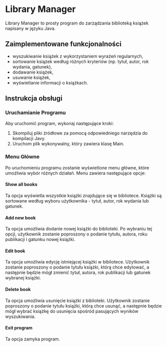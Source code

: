# Library Manager

Library Manager to prosty program do zarządzania biblioteką książek napisany w języku Java.

## Zaimplementowane funkcjonalności

- wyszukiwanie książek z wykorzystaniem wyrażeń regularnych,
- sortowanie książek według różnych kryteriów (np. tytuł, autor, rok wydania, gatunek),
- dodawanie książek,
- usuwanie książek,
- wyświetlanie informacji o książkach.

## Instrukcja obsługi

### Uruchamianie Programu

Aby uruchomić program, wykonaj następujące kroki:

1. Skompiluj pliki źródłowe za pomocą odpowiedniego narzędzia do kompilacji Javy.
2. Uruchom plik wykonywalny, który zawiera klasę Main.

### Menu Główne

Po uruchomieniu programu zostanie wyświetlone menu główne, które umożliwia wybór różnych działań. Menu zawiera następujące opcje:

#### Show all books

Ta opcja wyświetla wszystkie książki znajdujące się w bibliotece. Książki są sortowane według wyboru użytkownika - tytuł, autor, rok wydania lub gatunek.

#### Add new book

Ta opcja umożliwia dodanie nowej książki do biblioteki. Po wybraniu tej opcji, użytkownik zostanie poproszony o podanie tytułu, autora, roku publikacji i gatunku nowej książki.

#### Edit book

Ta opcja umożliwia edycję istniejącej książki w bibliotece. Użytkownik zostanie poproszony o podanie tytułu książki, którą chce edytować, a następnie będzie mógł zmienić tytuł, autora, rok publikacji lub gatunek wybranej książki.

#### Delete book

Ta opcja umożliwia usunięcie książki z biblioteki. Użytkownik zostanie poproszony o podanie tytułu książki, którą chce usunąć, a następnie będzie mógł wybrać książkę do usunięcia spośród pasujących wyników wyszukiwania.

#### Exit program

Ta opcja zamyka program.
